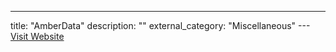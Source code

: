 ---
title: "AmberData"
description: ""
external_category: "Miscellaneous"
---[Visit Website](https://docs.amberdata.io/reference/reference-getting-started)

